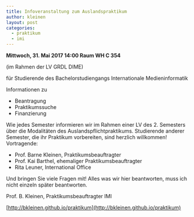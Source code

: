 ```yaml
---
title: Infoveranstaltung zum Auslandspraktikum
author: kleinen
layout: post
categories:
  - praktikum
  - imi
---
```


__Mittwoch, 31. Mai 2017 14:00 Raum WH C 354__

(im Rahmen der LV GRDL DIME)

für Studierende des Bachelorstudiengangs Internationale Medieninformatik

Informationen zu
- Beantragung
- Praktikumssuche
- Finanzierung

Wie jedes Semester informieren wir im Rahmen einer LV des 2. Semesters über die Modalitäten des Auslandspflichtpraktikums. Studierende anderer Semester, die ihr Praktikum vorbereiten, sind herzlich willkommen! Vortragende:

- Prof. Barne Kleinen, Praktikumsbeauftragter
- Prof. Kai Barthel, ehemaliger Praktikumsbeauftragter
- Rita Leuner, International Office

Und bringen Sie viele Fragen mit!
Alles was wir hier beantworten, muss ich nicht einzeln später beantworten.


Prof. B. Kleinen, Praktikumsbeauftragter IMI

[http://bkleinen.github.io/praktikum](http://bkleinen.github.io/praktikum)
